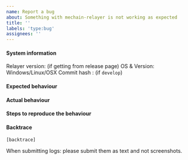 ```yaml
---
name: Report a bug
about: Something with mechain-relayer is not working as expected
title: ''
labels: 'type:bug'
assignees: ''
---
```


#### System information

Relayer version: (if getting from release page)
OS & Version: Windows/Linux/OSX
Commit hash : (if `develop`)

#### Expected behaviour

#### Actual behaviour

#### Steps to reproduce the behaviour

#### Backtrace

````
[backtrace]
````

When submitting logs: please submit them as text and not screenshots.
